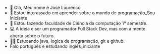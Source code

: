 - 👋 Olá, Meu nome é José Lourenço
- 👀 Estou interassado em aprender sobre o mundo de programação_Sou iniciante
- 🌱 Estou fazendo faculdade de Ciência da computação 1º semestre.
- ‍💻 A ideia e ser um programador Full Stack Dev, mas com a mente aberta sobre o futuro.
- 👨‍💻 Estudando java, logica de programação, git e github.
- Falo português e estudando inglês_iniciante
<!---
ZLourenso25/ZLourenso25 is a ✨ special ✨ repository because its `README.md` (this file) appears on your GitHub profile.
You can click the Preview link to take a look at your changes.
--->
